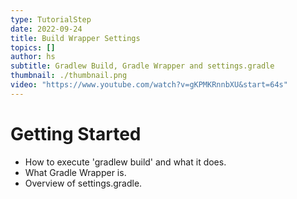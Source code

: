 ```yaml
---
type: TutorialStep
date: 2022-09-24
title: Build Wrapper Settings
topics: []
author: hs
subtitle: Gradlew Build, Gradle Wrapper and settings.gradle
thumbnail: ./thumbnail.png
video: "https://www.youtube.com/watch?v=gKPMKRnnbXU&start=64s"
---
```


# Getting Started

- How to execute 'gradlew build' and what it does.
- What Gradle Wrapper is.
- Overview of settings.gradle.
